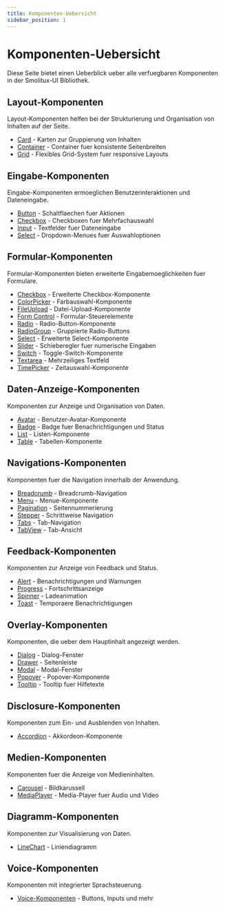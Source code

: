 ```yaml
---
title: Komponenten-Uebersicht
sidebar_position: 1
---
```


# Komponenten-Uebersicht

Diese Seite bietet einen Ueberblick ueber alle verfuegbaren Komponenten in der Smolitux-UI Bibliothek.

## Layout-Komponenten

Layout-Komponenten helfen bei der Strukturierung und Organisation von Inhalten auf der Seite.

- [Card](/wiki/components/layout/card) - Karten zur Gruppierung von Inhalten
- [Container](/wiki/components/layout/container) - Container fuer konsistente Seitenbreiten
- [Grid](/wiki/components/layout/grid) - Flexibles Grid-System fuer responsive Layouts

## Eingabe-Komponenten

Eingabe-Komponenten ermoeglichen Benutzerinteraktionen und Dateneingabe.

- [Button](/wiki/components/inputs/Button) - Schaltflaechen fuer Aktionen
- [Checkbox](/wiki/components/inputs/Checkbox) - Checkboxen fuer Mehrfachauswahl
- [Input](/wiki/components/inputs/Input) - Textfelder fuer Dateneingabe
- [Select](/wiki/components/inputs/Select) - Dropdown-Menues fuer Auswahloptionen

## Formular-Komponenten

Formular-Komponenten bieten erweiterte Eingabemoeglichkeiten fuer Formulare.

- [Checkbox](/wiki/components/forms/checkbox) - Erweiterte Checkbox-Komponente
- [ColorPicker](/wiki/components/forms/colorpicker) - Farbauswahl-Komponente
- [FileUpload](/wiki/components/forms/fileupload) - Datei-Upload-Komponente
- [Form Control](/wiki/components/forms/form-control) - Formular-Steuerelemente
- [Radio](/wiki/components/forms/radio) - Radio-Button-Komponente
- [RadioGroup](/wiki/components/forms/radiogroup) - Gruppierte Radio-Buttons
- [Select](/wiki/components/forms/select) - Erweiterte Select-Komponente
- [Slider](/wiki/components/forms/slider) - Schieberegler fuer numerische Eingaben
- [Switch](/wiki/components/forms/switch) - Toggle-Switch-Komponente
- [Textarea](/wiki/components/forms/textarea) - Mehrzeiliges Textfeld
- [TimePicker](/wiki/components/forms/timepicker) - Zeitauswahl-Komponente

## Daten-Anzeige-Komponenten

Komponenten zur Anzeige und Organisation von Daten.

- [Avatar](/wiki/components/data-display/avatar) - Benutzer-Avatar-Komponente
- [Badge](/wiki/components/data-display/badge) - Badge fuer Benachrichtigungen und Status
- [List](/wiki/components/data-display/list) - Listen-Komponente
- [Table](/wiki/components/data-display/table) - Tabellen-Komponente

## Navigations-Komponenten

Komponenten fuer die Navigation innerhalb der Anwendung.

- [Breadcrumb](/wiki/components/navigation/breadcrumb) - Breadcrumb-Navigation
- [Menu](/wiki/components/navigation/menu) - Menue-Komponente
- [Pagination](/wiki/components/navigation/pagination) - Seitennummerierung
- [Stepper](/wiki/components/navigation/stepper) - Schrittweise Navigation
- [Tabs](/wiki/components/navigation/tabs) - Tab-Navigation
- [TabView](/wiki/components/navigation/tabview) - Tab-Ansicht

## Feedback-Komponenten

Komponenten zur Anzeige von Feedback und Status.

- [Alert](/wiki/components/feedback/alert) - Benachrichtigungen und Warnungen
- [Progress](/wiki/components/feedback/progress) - Fortschrittsanzeige
- [Spinner](/wiki/components/feedback/spinner) - Ladeanimation
- [Toast](/wiki/components/feedback/toast) - Temporaere Benachrichtigungen

## Overlay-Komponenten

Komponenten, die ueber dem Hauptinhalt angezeigt werden.

- [Dialog](/wiki/components/overlay/dialog) - Dialog-Fenster
- [Drawer](/wiki/components/overlay/drawer) - Seitenleiste
- [Modal](/wiki/components/overlay/modal) - Modal-Fenster
- [Popover](/wiki/components/overlay/popover) - Popover-Komponente
- [Tooltip](/wiki/components/overlay/tooltip) - Tooltip fuer Hilfetexte

## Disclosure-Komponenten

Komponenten zum Ein- und Ausblenden von Inhalten.

- [Accordion](/wiki/components/disclosure/accordion) - Akkordeon-Komponente

## Medien-Komponenten

Komponenten fuer die Anzeige von Medieninhalten.

- [Carousel](/wiki/components/media/carousel) - Bildkarussell
- [MediaPlayer](/wiki/components/media/mediaplayer) - Media-Player fuer Audio und Video

## Diagramm-Komponenten

Komponenten zur Visualisierung von Daten.

- [LineChart](/wiki/components/charts/line-chart) - Liniendiagramm

## Voice-Komponenten

Komponenten mit integrierter Sprachsteuerung.

- [Voice-Komponenten](/wiki/components/voice/) - Buttons, Inputs und mehr
